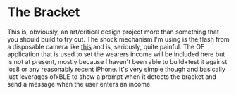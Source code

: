 The Bracket
=======

This is, obviously, an art/critical design project more than something that you should build to try out. The shock mechanism I'm using is the flash from a disposable camera like [this](http://www.amazon.com/Disposable-Kodak-Camera-3Pack/dp/B000OFW65I/ref=sr_1_1?ie=UTF8&qid=1419345802&sr=8-1&keywords=Disposable-Kodak-Camera-3Pack) and is, seriously, quite painful. The OF application that is used to set the wearers income will be included here but is not at present, mostly because I haven't been able to build+test it against ios8 or any reasonably recent iPhone. It's very simple though and basically just leverages ofxBLE to show a prompt when it detects the bracket and send a message when the user enters an income.

